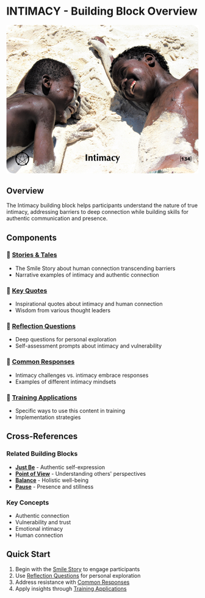 # INTIMACY - Building Block Overview

![Intimacy Card](../TCG-CARDS-H/Intimacy.png)

## Overview
The Intimacy building block helps participants understand the nature of true intimacy, addressing barriers to deep connection while building skills for authentic communication and presence.

## Components

### 📖 [Stories & Tales](stories-tales.md)
- The Smile Story about human connection transcending barriers
- Narrative examples of intimacy and authentic connection

### 💬 [Key Quotes](key-quotes.md)
- Inspirational quotes about intimacy and human connection
- Wisdom from various thought leaders

### 🤔 [Reflection Questions](reflection-questions.md)
- Deep questions for personal exploration
- Self-assessment prompts about intimacy and vulnerability

### 💭 [Common Responses](common-responses.md)
- Intimacy challenges vs. intimacy embrace responses
- Examples of different intimacy mindsets

### 🎯 [Training Applications](training-applications.md)
- Specific ways to use this content in training
- Implementation strategies

## Cross-References

### Related Building Blocks
- **[Just Be](../just-be/README.md)** - Authentic self-expression
- **[Point of View](../point-of-view/README.md)** - Understanding others' perspectives
- **[Balance](../balance/README.md)** - Holistic well-being
- **[Pause](../pause/README.md)** - Presence and stillness

### Key Concepts
- Authentic connection
- Vulnerability and trust
- Emotional intimacy
- Human connection

## Quick Start
1. Begin with the [Smile Story](stories-tales.md) to engage participants
2. Use [Reflection Questions](reflection-questions.md) for personal exploration
3. Address resistance with [Common Responses](common-responses.md)
4. Apply insights through [Training Applications](training-applications.md)
